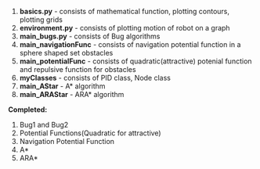 1. **basics.py** - consists of mathematical function, plotting contours, plotting grids  
2. **environment.py** - consists of plotting motion of robot on a graph
3. **main_bugs.py** - consists of Bug algorithms 
4. **main_navigationFunc** - consists of navigation potential function in a sphere shaped set obstacles   
5. **main_potentialFunc** - consists of quadratic(attractive) potenial function and repulsive function for obstacles    
6. **myClasses** - consists of PID class, Node class
7. **main_AStar** - A* algorithm 
8. **main_ARAStar** - ARA* algorithm 

**Completed:**  
1. Bug1 and Bug2  
2. Potential Functions(Quadratic for attractive)  
3. Navigation Potential Function  
4. A*  
5. ARA*  



